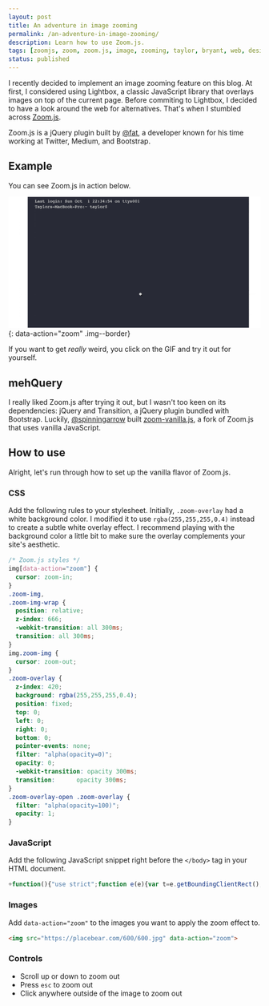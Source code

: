 ```yaml
---
layout: post
title: An adventure in image zooming
permalink: /an-adventure-in-image-zooming/
description: Learn how to use Zoom.js.
tags: [zoomjs, zoom, zoom.js, image, zooming, taylor, bryant, web, design, memphis]
status: published
---
```


I recently decided to implement an image zooming feature on this blog. At first, I considered using Lightbox, a classic JavaScript library that overlays images on top of the current page. Before commiting to Lightbox, I decided to have a look around the web for alternatives. That's when I stumbled across [Zoom.js](https://github.com/fat/zoom.js/).

Zoom.js is a jQuery plugin built by [@fat](https://github.com/fat), a developer known for his time working at Twitter, Medium, and Bootstrap.

## Example
You can see Zoom.js in action below.

![Zoom.js Example](/assets/img/an-adventure-in-image-zooming/example.gif){: data-action="zoom" .img--border}

If you want to get *really* weird, you click on the GIF and try it out for yourself.

## mehQuery
I really liked Zoom.js after trying it out, but I wasn't too keen on its dependencies: jQuery and Transition, a jQuery plugin bundled with Bootstrap. Luckily, [@spinningarrow](https://github.com/spinningarrow) built [zoom-vanilla.js](https://github.com/spinningarrow/zoom-vanilla.js/), a fork of Zoom.js that uses vanilla JavaScript.

## How to use
Alright, let's run through how to set up the vanilla flavor of Zoom.js.

### CSS
Add the following rules to your stylesheet. Initially, `.zoom-overlay` had a white background color. I modified it to use `rgba(255,255,255,0.4)` instead to create a subtle white overlay effect. I recommend playing with the background color a little bit to make sure the overlay complements your site's aesthetic.
```css
/* Zoom.js styles */
img[data-action="zoom"] {
  cursor: zoom-in;
}
.zoom-img,
.zoom-img-wrap {
  position: relative;
  z-index: 666;
  -webkit-transition: all 300ms;
  transition: all 300ms;
}
img.zoom-img {
  cursor: zoom-out;
}
.zoom-overlay {
  z-index: 420;
  background: rgba(255,255,255,0.4);
  position: fixed;
  top: 0;
  left: 0;
  right: 0;
  bottom: 0;
  pointer-events: none;
  filter: "alpha(opacity=0)";
  opacity: 0;
  -webkit-transition: opacity 300ms;
  transition:      opacity 300ms;
}
.zoom-overlay-open .zoom-overlay {
  filter: "alpha(opacity=100)";
  opacity: 1;
}
```

### JavaScript
Add the following JavaScript snippet right before the `</body>` tag in your HTML document.

```javascript
+function(){"use strict";function e(e){var t=e.getBoundingClientRect(),n=window.pageYOffset||document.documentElement.scrollTop||document.body.scrollTop||0,o=window.pageXOffset||document.documentElement.scrollLeft||document.body.scrollLeft||0;return{top:t.top+n,left:t.left+o}}function t(){function e(){document.body.addEventListener("click",function(e){"zoom"===e.target.getAttribute("data-action")&&"IMG"===e.target.tagName&&t(e)})}function t(e){if(e.stopPropagation(),!(document.body.classList.contains("zoom-overlay-open")||e.target.width>=window.innerWidth-n)){if(e.metaKey||e.ctrlKey)return i();r({forceDispose:!0}),f=o(e.target),f.zoomImage(),s()}}function i(){window.open(event.target.getAttribute("data-original")||event.target.currentSrc||event.target.src,"_blank")}function r(e){e=e||{forceDispose:!1},f&&(f[e.forceDispose?"dispose":"close"](),a(),f=null)}function s(){window.addEventListener("scroll",d),document.addEventListener("click",c),document.addEventListener("keyup",l),document.addEventListener("touchstart",u),document.addEventListener("touchend",c)}function a(){window.removeEventListener("scroll",d),document.removeEventListener("keyup",l),document.removeEventListener("click",c),document.removeEventListener("touchstart",u),document.removeEventListener("touchend",c)}function d(e){null===v&&(v=window.pageYOffset);var t=v-window.pageYOffset;Math.abs(t)>=40&&r()}function l(e){27==e.keyCode&&r()}function c(e){e.stopPropagation(),e.preventDefault(),r()}function u(e){p=e.touches[0].pageY,e.target.addEventListener("touchmove",m)}function m(e){Math.abs(e.touches[0].pageY-p)<=10||(r(),e.target.removeEventListener("touchmove",m))}var f=null,v=null,p=null;return{listen:e}}var n=80,o=function(){function t(){var e=document.createElement("img");e.onload=function(){d=Number(e.height),l=Number(e.width),o()},e.src=m.currentSrc||m.src}function o(){f=document.createElement("div"),f.className="zoom-img-wrap",f.style.position="absolute",f.style.top=e(m).top+"px",f.style.left=e(m).left+"px",v=m.cloneNode(),v.style.visibility="hidden",m.style.width=m.offsetWidth+"px",m.parentNode.replaceChild(v,m),document.body.appendChild(f),f.appendChild(m),m.classList.add("zoom-img"),m.setAttribute("data-action","zoom-out"),c=document.createElement("div"),c.className="zoom-overlay",document.body.appendChild(c),i(),r()}function i(){m.offsetWidth;var e=l,t=d,o=e/m.width,i=window.innerHeight-n,r=window.innerWidth-n,s=e/t,a=r/i;u=e<r&&t<i?o:s<a?i/t*o:r/e*o}function r(){m.offsetWidth;var t=e(m),n=window.pageYOffset,o=n+window.innerHeight/2,i=window.innerWidth/2,r=t.top+m.height/2,s=t.left+m.width/2,a=Math.round(o-r),d=Math.round(i-s),l="scale("+u+")",c="translate("+d+"px, "+a+"px) translateZ(0)";m.style.webkitTransform=l,m.style.msTransform=l,m.style.transform=l,f.style.webkitTransform=c,f.style.msTransform=c,f.style.transform=c,document.body.classList.add("zoom-overlay-open")}function s(){return document.body.classList.remove("zoom-overlay-open"),document.body.classList.add("zoom-overlay-transitioning"),m.style.webkitTransform="",m.style.msTransform="",m.style.transform="",f.style.webkitTransform="",f.style.msTransform="",f.style.transform="",!1 in document.body.style?a():(m.addEventListener("transitionend",a),void m.addEventListener("webkitTransitionEnd",a))}function a(){m.removeEventListener("transitionend",a),m.removeEventListener("webkitTransitionEnd",a),f&&f.parentNode&&(m.classList.remove("zoom-img"),m.style.width="",m.setAttribute("data-action","zoom"),v.parentNode.replaceChild(m,v),f.parentNode.removeChild(f),c.parentNode.removeChild(c),document.body.classList.remove("zoom-overlay-transitioning"))}var d=null,l=null,c=null,u=null,m=null,f=null,v=null;return function(e){return m=e,{zoomImage:t,close:s,dispose:a}}}();t().listen()}();
```

### Images
Add `data-action="zoom"` to the images you want to apply the zoom effect to.

```html
<img src="https://placebear.com/600/600.jpg" data-action="zoom">
```

### Controls 
* Scroll up or down to zoom out
* Press `esc` to zoom out
* Click anywhere outside of the image to zoom out
